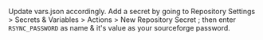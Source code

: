 Update vars.json accordingly.
Add a secret by going to Repository Settings > Secrets & Variables > Actions > New Repository Secret ; 
then enter `RSYNC_PASSWORD` as name & it's value as your sourceforge password.
